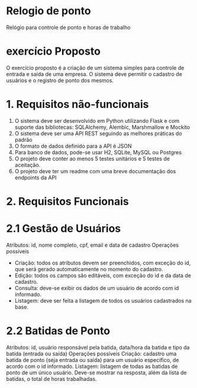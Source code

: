 # Relogio de ponto
 Relógio para controle de ponto e horas de trabalho  

# exercício Proposto
O exercício proposto é a criação de um sistema simples para controle de entrada e saída de
uma empresa. O sistema deve permitir o cadastro de usuários e o registro de ponto dos
mesmos.
# 1. Requisitos não-funcionais
1. O sistema deve ser desenvolvido em Python utilizando Flask e com suporte das
bibliotecas: SQLAlchemy, Alembic, Marshmallow e Mockito
2. O sistema deve ser uma API REST seguindo as melhores práticas do padrão
3. O formato de dados definido para a API é JSON
4. Para banco de dados, pode-se usar H2, SQLite, MySQL ou Postgres
5. O projeto deve conter ao menos 5 testes unitários e 5 testes de aceitação.
6. O projeto deve ter um readme com uma breve documentação dos endpoints da API
# 2. Requisitos Funcionais
# 2.1 Gestão de Usuários
Atributos: id, nome completo, cpf, email e data de cadastro
Operações possíveis
- Criação: todos os atributos devem ser preenchidos, com exceção do id, que será
gerado automaticamente no momento do cadastro.
- Edição: todos os campos são editáveis, com exceção do id e da data de cadastro.
- Consulta: deve-se exibir os dados de um usuário de acordo com id informado.
- Listagem: deve ser feita a listagem de todos os usuários cadastrados na base.
# 2.2 Batidas de Ponto
Atributos: id, usuário responsável pela batida, data/hora da batida e tipo da batida (entrada
ou saída)
Operações possíveis
Criação: cadastro uma batida de ponto (seja entrada ou saída) para um usuário específico,
de acordo com o id informado.
Listagem: listagem de todas as batidas de ponto de um único usuário. Deve-se mostrar na
resposta, além da lista de batidas, o total de horas trabalhadas.
